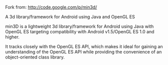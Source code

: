 
Fork from:
http://code.google.com/p/min3d/


A 3d library/framework for Android using Java and OpenGL ES

min3D is a lightweight 3d library/framework for Android using Java with OpenGL ES targeting compatibility with Android v1.5/OpenGL ES 1.0 and higher.


It tracks closely with the OpenGL ES API, which makes it ideal for gaining an understanding of the OpenGL ES API while providing the convenience of an object-oriented class library.